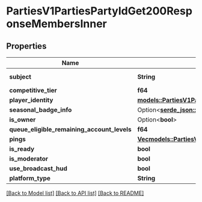 # PartiesV1PartiesPartyIdGet200ResponseMembersInner

## Properties

Name | Type | Description | Notes
------------ | ------------- | ------------- | -------------
**subject** | **String** | Player UUID | 
**competitive_tier** | **f64** |  | 
**player_identity** | [**models::PartiesV1PartiesPartyIdGet200ResponseMembersInnerPlayerIdentity**](_parties_v1_parties__party_id__get_200_response_Members_inner_PlayerIdentity.md) |  | 
**seasonal_badge_info** | Option<[**serde_json::Value**](.md)> |  | 
**is_owner** | Option<**bool**> |  | [optional]
**queue_eligible_remaining_account_levels** | **f64** |  | 
**pings** | [**Vec<models::PartiesV1PartiesPartyIdGet200ResponseMembersInnerPingsInner>**](_parties_v1_parties__party_id__get_200_response_Members_inner_Pings_inner.md) |  | 
**is_ready** | **bool** |  | 
**is_moderator** | **bool** |  | 
**use_broadcast_hud** | **bool** |  | 
**platform_type** | **String** |  | 

[[Back to Model list]](../README.md#documentation-for-models) [[Back to API list]](../README.md#documentation-for-api-endpoints) [[Back to README]](../README.md)


